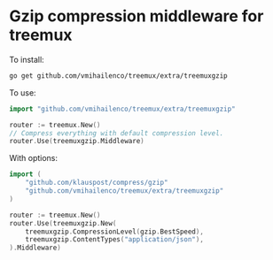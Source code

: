 # Gzip compression middleware for treemux

To install:

```bash
go get github.com/vmihailenco/treemux/extra/treemuxgzip
```

To use:

```go
import "github.com/vmihailenco/treemux/extra/treemuxgzip"

router := treemux.New()
// Compress everything with default compression level.
router.Use(treemuxgzip.Middleware)
```

With options:

```go
import (
    "github.com/klauspost/compress/gzip"
    "github.com/vmihailenco/treemux/extra/treemuxgzip"
)

router := treemux.New()
router.Use(treemuxgzip.New(
    treemuxgzip.CompressionLevel(gzip.BestSpeed),
    treemuxgzip.ContentTypes("application/json"),
).Middleware)
```
